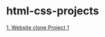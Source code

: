 # html-css-projects
[1. Website clone Project 1](https://avicnotes.github.io/html-css-projects/clone-project-1.html)
